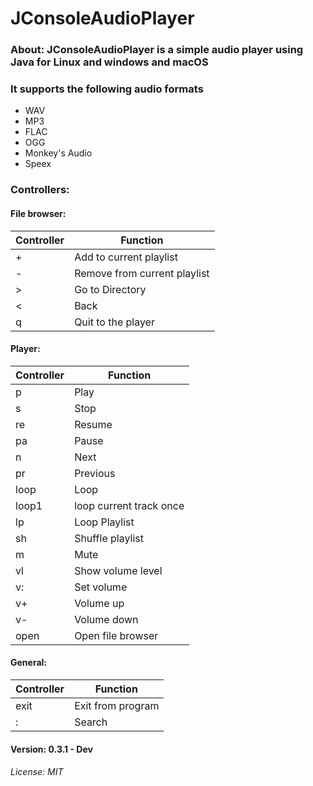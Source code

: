 # JConsoleAudioPlayer

### About: JConsoleAudioPlayer is a simple audio player using Java for Linux and windows and macOS <br>
### It supports the following audio formats
- WAV
- MP3
- FLAC
- OGG
- Monkey's Audio
- Speex

### Controllers: 

#### File browser:
| Controller | Function                     |
|------------|------------------------------|
| +          | Add to current playlist      |
| -          | Remove from current playlist |
 | &gt;       | Go to Directory              |
| &lt;       | Back                         |
| q          | Quit to the player           |
#### Player:
| Controller | Function                |
|------------|-------------------------|
| p          | Play                    |
| s          | Stop                    |
| re         | Resume                  |
 | pa         | Pause                   |
 | n          | Next                    |
 | pr         | Previous                |
 | loop       | Loop                    |
| loop1      | loop current track once |
 | lp         | Loop Playlist           |
| sh         | Shuffle playlist        |
| m          | Mute                    |
| vl         | Show volume level       |
| v:         | Set volume              |
| v+         | Volume up               |
| v-         | Volume down             |
| open       | Open file browser       |

#### General:
| Controller | Function          |
|------------|-------------------|
| exit       | Exit from program |
| :          | Search            |

#### Version: 0.3.1 - Dev

###### License: MIT
